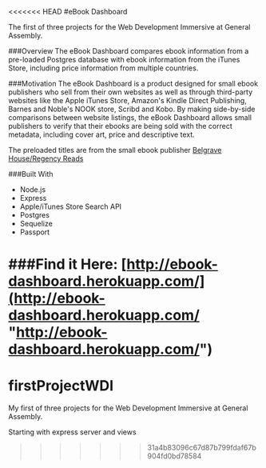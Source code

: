 <<<<<<< HEAD
#eBook Dashboard

The first of three projects for the Web Development Immersive at General Assembly.

###Overview
The eBook Dashboard compares ebook information from a pre-loaded Postgres database with ebook information from the iTunes Store, including price information from multiple countries.

###Motivation
The eBook Dashboard is a product designed for small ebook publishers who sell from their own websites as well as through third-party websites like the Apple iTunes Store, Amazon's Kindle Direct Publishing, Barnes and Noble's NOOK store, Scribd and Kobo. By making side-by-side comparisons between website listings, the eBook Dashboard allows small publishers to verify that their ebooks are being sold with the correct metadata, including cover art, price and descriptive text. 

The preloaded titles are from the small ebook publisher [Belgrave House/Regency Reads](http://www.belgravehouse.com/ "Belgrave House/Regency Reads")

###Built With
* Node.js
* Express
* Apple/iTunes Store Search API
* Postgres
* Sequelize
* Passport

###Find it Here:
[http://ebook-dashboard.herokuapp.com/](http://ebook-dashboard.herokuapp.com/ "http://ebook-dashboard.herokuapp.com/")
=======
firstProjectWDI
===============

My first of three projects for the Web Development Immersive at General Assembly.

Starting with express server and views
>>>>>>> 31a4b83096c67d87b799fdaf67b904fd0bd78584
